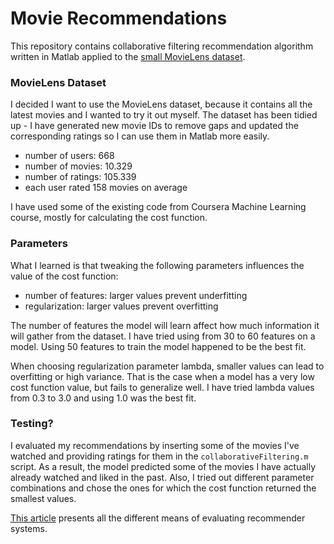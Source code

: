 # Movie Recommendations

This repository contains collaborative filtering recommendation algorithm
written in Matlab applied to the [small MovieLens
dataset](http://grouplens.org/datasets/movielens/latest/).


### MovieLens Dataset
I decided I want to use the MovieLens dataset, because it contains all the
latest movies and I wanted to try it out myself. The dataset has been tidied up -
I have generated new movie IDs to remove gaps and updated the corresponding
ratings so I can use them in Matlab more easily.

- number of users: 668
- number of movies: 10.329
- number of ratings: 105.339
- each user rated 158 movies on average

I have used some of the existing code from Coursera Machine Learning course,
mostly for calculating the cost function.

### Parameters
What I learned is that tweaking the following parameters influences the value of
the cost function:

- number of features: larger values prevent underfitting
- regularization: larger values prevent overfitting

The number of features the model will learn affect how much information it will
gather from the dataset. I have tried using from 30 to 60 features on a model.
Using 50 features to train the model happened to be the best fit.

When choosing regularization parameter lambda, smaller values can lead to
overfitting or high variance. That is the case when a model has a very low cost
function value, but fails to generalize well. I have tried lambda values from 0.3
to 3.0 and using 1.0 was the best fit.

### Testing?
I evaluated my recommendations by inserting some of the movies I've watched and
providing ratings for them in the `collaborativeFiltering.m` script. As a result,
the model predicted some of the movies I have actually already watched and liked
in the past. Also, I tried out different parameter combinations and chose the
ones for which the cost function returned the smallest values.

[This article](https://www.microsoft.com/en-us/research/publication/evaluating-recommender-systems/)
presents all the different means of evaluating recommender systems.

